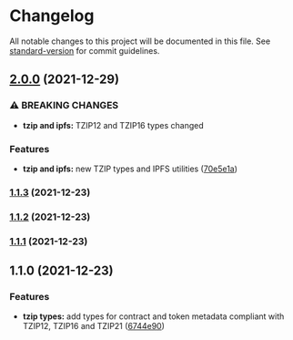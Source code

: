 # Changelog

All notable changes to this project will be documented in this file. See [standard-version](https://github.com/conventional-changelog/standard-version) for commit guidelines.

## [2.0.0](https://github.com/klarluft/tzklar/compare/v1.1.3...v2.0.0) (2021-12-29)


### ⚠ BREAKING CHANGES

* **tzip and ipfs:** TZIP12 and TZIP16 types changed

### Features

* **tzip and ipfs:** new TZIP types and IPFS utilities ([70e5e1a](https://github.com/klarluft/tzklar/commit/70e5e1a3374b2e08c72415036f47babcb1eeca90))

### [1.1.3](https://github.com/klarluft/tzklar/compare/v1.1.2...v1.1.3) (2021-12-23)

### [1.1.2](https://github.com/klarluft/tzklar/compare/v1.1.1...v1.1.2) (2021-12-23)

### [1.1.1](https://github.com/klarluft/tzklar/compare/v1.1.0...v1.1.1) (2021-12-23)

## 1.1.0 (2021-12-23)


### Features

* **tzip types:** add types for contract and token metadata compliant with TZIP12, TZIP16 and TZIP21 ([6744e90](https://github.com/klarluft/tzklar/commit/6744e90bac9f523a7ae0ba0aa34c0bd962d381dc))
